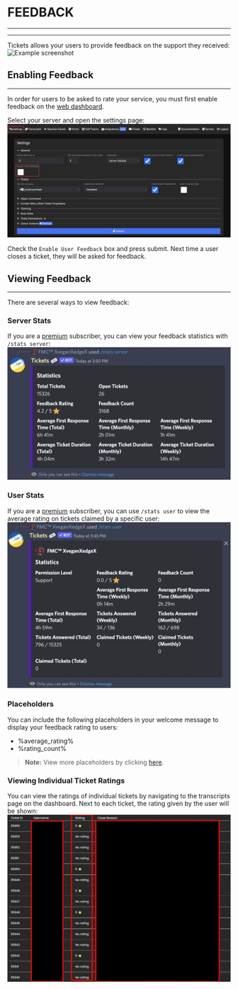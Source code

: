 # FEEDBACK
***
***

Tickets allows your users to provide feedback on the support they received:
![Example screenshot](../img/feedback_example.webp)

## Enabling Feedback
***

In order for users to be asked to rate your service, you must first enable feedback on the [web dashboard](https://panel.ticketsbot.net/). 

Select your server and open the settings page:
![Enable feedback](../img/feedback_enable.webp)

Check the `Enable User Feedback` box and press submit.
Next time a user closes a ticket, they will be asked for feedback.

## Viewing Feedback
***

There are several ways to view feedback:

### Server Stats
If you are a [premium](https://ticketsbot.net/premium) subscriber, you can view your feedback statistics with `/stats server`:
![/stats server](../img/feedback_stats.webp)

### User Stats
If you are a [premium](https://ticketsbot.net/premium) subscriber, you can use `/stats user` to view the average rating on tickets claimed by a specific user:
![/stats user](../img/feedback_user.webp)

### Placeholders
You can include the following placeholders in your welcome message to display your feedback rating to users:
- %average_rating%
- %rating_count%

> **Note:** View more placeholders by clicking [here](../dashboard/settings/placeholders.md).

### Viewing Individual Ticket Ratings
You can view the ratings of individual tickets by navigating to the transcripts page on the dashboard. Next to each ticket, the rating given by the user will be shown:
![Individual ratings](../img/feedback_transcripts.webp)
